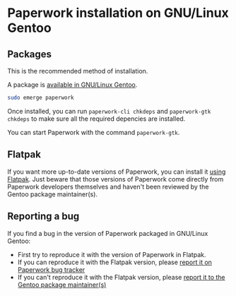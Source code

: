 # Paperwork installation on GNU/Linux Gentoo

## Packages

This is the recommended method of installation.

A package is [available in GNU/Linux Gentoo](https://packages.gentoo.org/packages/app-text/paperwork).

```sh
sudo emerge paperwork
```

Once installed, you can run `paperwork-cli chkdeps`
and `paperwork-gtk chkdeps` to make sure all the required
depencies are installed.

You can start Paperwork with the command `paperwork-gtk`.

## Flatpak

If you want more up-to-date versions of Paperwork, you can install it
[using Flatpak](install.flatpak.markdown). Just beware that those versions of
Paperwork come directly from Paperwork developers themselves and haven't been
reviewed by the Gentoo package maintainer(s).


## Reporting a bug

If you find a bug in the version of Paperwork packaged in GNU/Linux Gentoo:

- First try to reproduce it with the version of Paperwork in Flatpak.
- If you can reproduce it with the Flatpak version, please
  [report it on Paperwork bug tracker](https://gitlab.gnome.org/World/OpenPaperwork/paperwork/-/issues)
- If you can't reproduce it with the Flatpak version, please
  [report it to the Gentoo package maintainer(s)](https://wiki.gentoo.org/wiki/Bugzilla/Bug_report_guide)

